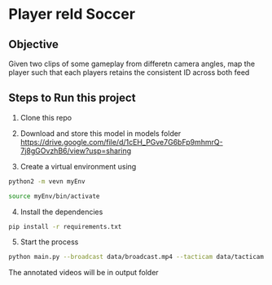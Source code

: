 # Player reId Soccer

## Objective

Given two clips of some gameplay from differetn camera angles, map the player such that each players retains the consistent ID across both feed

## Steps to Run this project

1. Clone this repo

2. Download and store this model in models folder https://drive.google.com/file/d/1cEH_PGve7G6bFp9mhmrQ-7j8gGOvzhB6/view?usp=sharing

3. Create a virtual environment using 

```bash
python2 -m vevn myEnv
```
```bash
source myEnv/bin/activate
```

4. Install the dependencies

```bash 
pip install -r requirements.txt
```

5. Start the process
```bash
python main.py --broadcast data/broadcast.mp4 --tacticam data/tacticam.mp4 --model models/best.pt
```

The annotated videos will be in output folder
